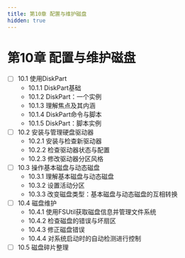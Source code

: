 ```yaml
---
title: 第10章 配置与维护磁盘
hidden: true
---
```


# 第10章 配置与维护磁盘

- [ ] 10.1 使用DiskPart
  - 10.1.1 DiskPart基础
  - 10.1.2 DiskPart：一个实例
  - 10.1.3 理解焦点及其内涵
  - 10.1.4 DiskPart命令与脚本
  - 10.1.5 DiskPart：脚本实例
- [ ] 10.2 安装与管理硬盘驱动器
  - 10.2.1 安装与检查新驱动器
  - 10.2.2 检查驱动器状态与配置
  - 10.2.3 修改驱动器分区风格
- [ ] 10.3 操作基本磁盘与动态磁盘
  - 10.3.1 理解基本磁盘与动态磁盘
  - 10.3.2 设置活动分区
  - 10.3.3 改变磁盘类型：基本磁盘与动态磁盘的互相转换
- [ ] 10.4 磁盘维护
  - 10.4.1 使用FSUtil获取磁盘信息并管理文件系统
  - 10.4.2 检查磁盘的错误与坏扇区
  - 10.4.3 修正磁盘错误
  - 10.4.4 对系统启动时的自动检测进行控制
- [ ] 10.5 磁盘碎片整理
